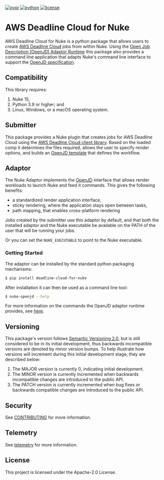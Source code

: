 [![pypi](https://img.shields.io/pypi/v/deadline-cloud-for-nuke.svg?style=flat)](https://pypi.python.org/pypi/deadline-cloud-for-nuke)
[![python](https://img.shields.io/pypi/pyversions/deadline-cloud-for-nuke.svg?style=flat)](https://pypi.python.org/pypi/deadline-cloud-for-nuke)
[![license](https://img.shields.io/pypi/l/deadline-cloud-for-nuke.svg?style=flat)](https://github.com/aws-deadline/deadline-cloud-for-nuke/blob/mainline/LICENSE)

# AWS Deadline Cloud for Nuke

AWS Deadline Cloud for Nuke is a python package that allows users to create [AWS Deadline Cloud][deadline-cloud] jobs from within Nuke. Using the [Open Job Description (OpenJD) Adaptor Runtime][openjd-adaptor-runtime] this package also provides a command line application that adapts Nuke's command line interface to support the [OpenJD specification][openjd].

[deadline-cloud]: https://docs.aws.amazon.com/deadline-cloud/latest/userguide/what-is-deadline-cloud.html
[deadline-cloud-client]: https://github.com/aws-deadline/deadline-cloud
[openjd]: https://github.com/OpenJobDescription/openjd-specifications/wiki
[openjd-adaptor-runtime]: https://github.com/OpenJobDescription/openjd-adaptor-runtime-for-python
[openjd-adaptor-runtime-lifecycle]: https://github.com/OpenJobDescription/openjd-adaptor-runtime-for-python/blob/release/README.md#adaptor-lifecycle

## Compatibility

This library requires:

1. Nuke 15,
1. Python 3.9 or higher; and
1. Linux, Windows, or a macOS operating system.

## Submitter

This package provides a Nuke plugin that creates jobs for AWS Deadline Cloud using the [AWS Deadline Cloud client library][deadline-cloud-client]. Based on the loaded comp it determines the files required, allows the user to specify render options, and builds an [OpenJD template][openjd] that defines the workflow.

## Adaptor

The Nuke Adaptor implements the [OpenJD][openjd-adaptor-runtime] interface that allows render workloads to launch Nuke and feed it commands. This gives the following benefits:
* a standardized render application interface,
* sticky rendering, where the application stays open between tasks,
* path mapping, that enables cross-platform rendering

Jobs created by the submitter use this adaptor by default, and that both the installed adaptor
and the Nuke executable be available on the PATH of the user that will be running your jobs.

Or you can set the `NUKE_EXECUTABLE` to point to the Nuke executable.

### Getting Started

The adaptor can be installed by the standard python packaging mechanisms:
```sh
$ pip install deadline-cloud-for-nuke
```

After installation it can then be used as a command line tool:
```sh
$ nuke-openjd --help
```

For more information on the commands the OpenJD adaptor runtime provides, see [here][openjd-adaptor-runtime-lifecycle].

## Versioning

This package's version follows [Semantic Versioning 2.0](https://semver.org/), but is still considered to be in its
initial development, thus backwards incompatible versions are denoted by minor version bumps. To help illustrate how
versions will increment during this initial development stage, they are described below:

1. The MAJOR version is currently 0, indicating initial development.
2. The MINOR version is currently incremented when backwards incompatible changes are introduced to the public API.
3. The PATCH version is currently incremented when bug fixes or backwards compatible changes are introduced to the public API.

## Security

See [CONTRIBUTING](https://github.com/aws-deadline/deadline-cloud-for-nuke/blob/release/CONTRIBUTING.md#security-issue-notifications) for more information.

## Telemetry

See [telemetry](https://github.com/aws-deadline/deadline-cloud-for-nuke/blob/release/docs/telemetry.md) for more information.

## License

This project is licensed under the Apache-2.0 License.
